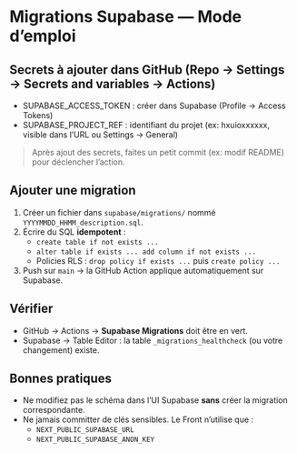 # Migrations Supabase — Mode d’emploi

## Secrets à ajouter dans GitHub (Repo → Settings → Secrets and variables → Actions)
- SUPABASE_ACCESS_TOKEN : créer dans Supabase (Profile → Access Tokens)
- SUPABASE_PROJECT_REF  : identifiant du projet (ex: hxuioxxxxxx, visible dans l’URL ou Settings → General)

> Après ajout des secrets, faites un petit commit (ex: modif README) pour déclencher l’action.

## Ajouter une migration
1. Créer un fichier dans `supabase/migrations/` nommé `YYYYMMDD_HHMM_description.sql`.
2. Écrire du SQL **idempotent** :
   - `create table if not exists ...`
   - `alter table if exists ... add column if not exists ...`
   - Policies RLS : `drop policy if exists ...` puis `create policy ...`
3. Push sur `main` → la GitHub Action applique automatiquement sur Supabase.

## Vérifier
- GitHub → Actions → **Supabase Migrations** doit être en vert.
- Supabase → Table Editor : la table `_migrations_healthcheck` (ou votre changement) existe.

## Bonnes pratiques
- Ne modifiez pas le schéma dans l’UI Supabase **sans** créer la migration correspondante.
- Ne jamais committer de clés sensibles. Le Front n’utilise que :
  - `NEXT_PUBLIC_SUPABASE_URL`
  - `NEXT_PUBLIC_SUPABASE_ANON_KEY`
